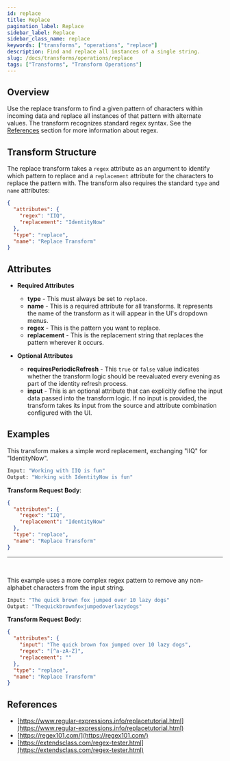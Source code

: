 ```yaml
---
id: replace
title: Replace
pagination_label: Replace
sidebar_label: Replace
sidebar_class_name: replace
keywords: ["transforms", "operations", "replace"]
description: Find and replace all instances of a single string.
slug: /docs/transforms/operations/replace
tags: ["Transforms", "Transform Operations"]
---
```


## Overview

Use the replace transform to find a given pattern of characters within incoming
data and replace all instances of that pattern with alternate values. The
transform recognizes standard regex syntax. See the [References](#references)
section for more information about regex.

## Transform Structure

The replace transform takes a `regex` attribute as an argument to identify which
pattern to replace and a `replacement` attribute for the characters to replace
the pattern with. The transform also requires the standard `type` and `name`
attributes:

```json
{
  "attributes": {
    "regex": "IIQ",
    "replacement": "IdentityNow"
  },
  "type": "replace",
  "name": "Replace Transform"
}
```

## Attributes

- **Required Attributes**

  - **type** - This must always be set to `replace`.
  - **name** - This is a required attribute for all transforms. It represents
    the name of the transform as it will appear in the UI's dropdown menus.
  - **regex** - This is the pattern you want to replace.
  - **replacement** - This is the replacement string that replaces the pattern
    wherever it occurs.

- **Optional Attributes**
  - **requiresPeriodicRefresh** - This `true` or `false` value indicates whether
    the transform logic should be reevaluated every evening as part of the
    identity refresh process.
  - **input** - This is an optional attribute that can explicitly define the
    input data passed into the transform logic. If no input is provided, the
    transform takes its input from the source and attribute combination
    configured with the UI.

## Examples

This transform makes a simple word replacement, exchanging "IIQ" for
"IdentityNow".

```bash
Input: "Working with IIQ is fun"
Output: "Working with IdentityNow is fun"
```

**Transform Request Body**:

```json
{
  "attributes": {
    "regex": "IIQ",
    "replacement": "IdentityNow"
  },
  "type": "replace",
  "name": "Replace Transform"
}
```

---

<p>&nbsp;</p>

This example uses a more complex regex pattern to remove any non-alphabet
characters from the input string.

```bash
Input: "The quick brown fox jumped over 10 lazy dogs"
Output: "Thequickbrownfoxjumpedoverlazydogs"
```

**Transform Request Body**:

```json
{
  "attributes": {
    "input": "The quick brown fox jumped over 10 lazy dogs",
    "regex": "[^a-zA-Z]",
    "replacement": ""
  },
  "type": "replace",
  "name": "Replace Transform"
}
```

## References

- [https://www.regular-expressions.info/replacetutorial.html](https://www.regular-expressions.info/replacetutorial.html)
- [https://regex101.com/](https://regex101.com/)
- [https://extendsclass.com/regex-tester.html](https://extendsclass.com/regex-tester.html)
